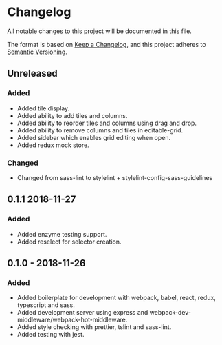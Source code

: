 # Changelog

All notable changes to this project will be documented in this file.

The format is based on [Keep a Changelog](https://keepachangelog.com/en/1.0.0/),
and this project adheres to [Semantic Versioning](https://semver.org/spec/v2.0.0.html).

## Unreleased

### Added

- Added tile display.
- Added ability to add tiles and columns.
- Added ability to reorder tiles and columns using drag and drop.
- Added ability to remove columns and tiles in editable-grid.
- Added sidebar which enables grid editing when open.
- Added redux mock store.

### Changed

- Changed from sass-lint to stylelint + stylelint-config-sass-guidelines

## 0.1.1 2018-11-27

### Added

- Added enzyme testing support.
- Added reselect for selector creation.

## 0.1.0 - 2018-11-26

### Added

- Added boilerplate for development with webpack, babel, react, redux, typescript and sass.
- Added development server using express and webpack-dev-middleware/webpack-hot-middleware.
- Added style checking with prettier, tslint and sass-lint.
- Added testing with jest.
